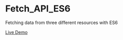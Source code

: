 # Fetch_API_ES6
Fetching data from three different resources with ES6

[Live Demo]( https://augini.github.io/Vanilla-JavaScript-Projects/) 
